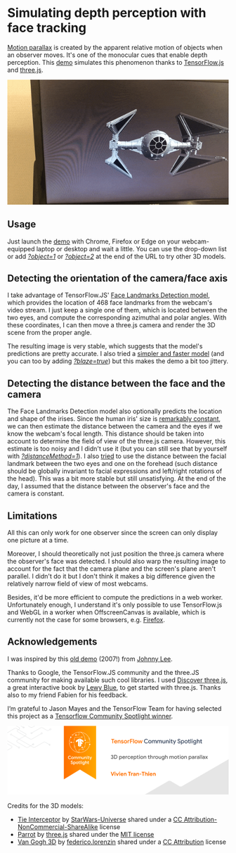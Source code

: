 # Simulating depth perception with face tracking

[Motion parallax](https://en.wikipedia.org/wiki/Depth_perception#Monocular_cues) is created by the apparent relative motion of objects when an observer moves. It's one of the monocular cues that enable depth perception. This [demo](https://vivien000.github.io/trompeloeil/) simulates this phenomenon thanks to [TensorFlow.js](https://www.tensorflow.org/js/models) and [three.js](https://threejs.org/).

![Screenshot](screenshot.gif "Screenshot")

## Usage

Just launch the [demo](https://vivien000.github.io/trompeloeil/) with Chrome, Firefox or Edge on your webcam-equipped laptop or desktop and wait a little. You can use the drop-down list or add *[?object=1](https://vivien000.github.io/trompeloeil/?object=1)* or *[?object=2](https://vivien000.github.io/trompeloeil/?object=2)* at the end of the URL to try other 3D models.

## Detecting the orientation of the camera/face axis

I take advantage of TensorFlow.JS' [Face Landmarks Detection model](https://github.com/tensorflow/tfjs-models/tree/master/face-landmarks-detection), which provides the location of 468 face landmarks from the webcam's video stream. I just keep a single one of them, which is located between the two eyes, and compute the corresponding azimuthal and polar angles. With these coordinates, I can then move a three.js camera and render the 3D scene from the proper angle.

The resulting image is very stable, which suggests that the model's predictions are pretty accurate. I also tried a [simpler and faster model](https://github.com/tensorflow/tfjs-models/tree/master/blazeface) (and you can too by adding *[?blaze=true](https://vivien000.github.io/trompeloeil/?blaze=true)*) but this makes the demo a bit too jittery.

## Detecting the distance between the face and the camera

The Face Landmarks Detection model also optionally predicts the location and shape of the irises. Since the human iris' size is [remarkably constant](https://google.github.io/mediapipe/solutions/iris#depth-from-iris), we can then estimate the distance between the camera and the eyes if we know the webcam's focal length. This distance should be taken into account to determine the field of view of the three.js camera. However, this estimate is too noisy and I didn't use it (but you can still see that by yourself with *[?distanceMethod=1](https://vivien000.github.io/trompeloeil/?distanceMethod=1)*). I also [tried](https://vivien000.github.io/trompeloeil/?distanceMethod=2) to use the distance between the facial landmark between the two eyes and one on the forehead (such distance should be globally invariant to facial expressions and left/right rotations of the head). This was a bit more stable but still unsatisfying. At the end of the day, I assumed that the distance between the observer's face and the camera is constant.

## Limitations

All this can only work for one observer since the screen can only display one picture at a time.

Moreover, I should theoretically not just position the three.js camera where the observer's face was detected. I should also warp the resulting image to account for the fact that the camera plane and the screen's plane aren't parallel. I didn't do it but I don't think it makes a big difference given the relatively narrow field of view of most webcams.

Besides, it'd be more efficient to compute the predictions in a web worker. Unfortunately enough, I understand it's only possible to use TensorFlow.js and WebGL in a worker when OffscreenCanvas is available, which is currently not the case for some browsers, e.g. [Firefox](https://caniuse.com/offscreencanvas).

## Acknowledgements

I was inspired by this [old demo](https://youtu.be/Jd3-eiid-Uw) (2007!) from [Johnny Lee](https://twitter.com/johnnychunglee).

Thanks to Google, the TensorFlow.JS community and the three.JS community for making available such cool libraries. I used [Discover three.js](https://discoverthreejs.com/), a great interactive book by [Lewy Blue](https://twitter.com/lewy_blue), to get started with three.js. Thanks also to my friend Fabien for his feedback.

I’m grateful to Jason Mayes and the TensorFlow Team for having selected this project as a [Tensorflow Community Spotlight winner](https://twitter.com/TensorFlow/status/1347679140468543491).

![TensorFlow Community Spotlight](spotlight.png)

Credits for the 3D models:
- [Tie Interceptor](https://skfb.ly/6oZzr) by [StarWars-Universe](https://sketchfab.com/SWU) shared under a [CC Attribution-NonCommercial-ShareAlike](http://creativecommons.org/licenses/by-nc-sa/4.0/) license
- [Parrot](https://github.com/mrdoob/three.js/tree/dev/examples/models/gltf) by [three.js](https://threejs.org/) shared under the [MIT license](https://github.com/mrdoob/three.js/blob/dev/LICENSE)
- [Van Gogh 3D](https://sketchfab.com/3d-models/van-gogh-3d-be055097ec1942269450952a3983098d) by [federico.lorenzin](https://sketchfab.com/federico.lorenzin) shared under a [CC Attribution](https://creativecommons.org/licenses/by/4.0/) license

